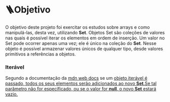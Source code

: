 # 🪜Objetivo
<p> O objetivo deste projeto foi exercitar os estudos sobre arrays e como manipulá-las, desta vez, utilizando <b>Set</b>. Objetos Set são coleções de valores nas quais é possível iterar os elementos em ordem de inserção. Um valor no Set pode ocorrer apenas uma vez; ele é único na coleção do <b>Set</b>. Nesse objeto é possível armazenar valores únicos de qualquer tipo, desde valores primitivos a referências a objetos.
<h3>Iterável</h3>
<p>Segundo a documentação da <a href="https://developer.mozilla.org/pt-BR/docs/Web/JavaScript/Reference/Global_Objects/Set">mdn web docs</a> se um <u>objeto iterável<u> é passado, todos os seus elementos serão adicionados ao novo <b>Set</b>.Se tal parâmetro não for específicado, ou se o valor for <b>null</b>, o novo <b>Set</b> estará vazio. </p>
